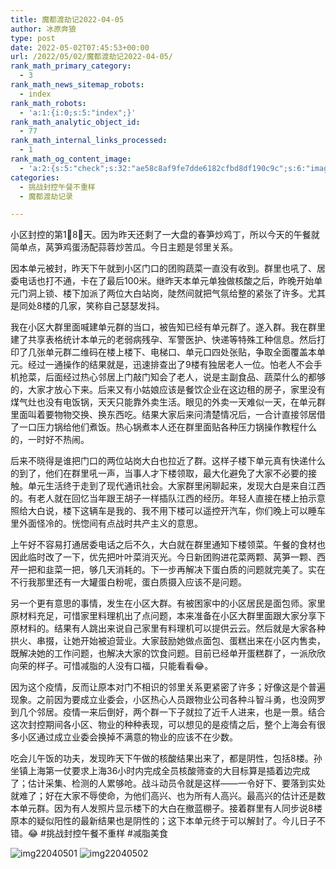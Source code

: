 ```yaml
---
title: 魔都渡劫记2022-04-05
author: 冰原奔狼
type: post
date: 2022-05-02T07:45:53+00:00
url: /2022/05/02/魔都渡劫记2022-04-05/
rank_math_primary_category:
  - 3
rank_math_news_sitemap_robots:
  - index
rank_math_robots:
  - 'a:1:{i:0;s:5:"index";}'
rank_math_analytic_object_id:
  - 77
rank_math_internal_links_processed:
  - 1
rank_math_og_content_image:
  - 'a:2:{s:5:"check";s:32:"ae58c8af9fe7dde6182cfbd8df190c9c";s:6:"images";a:0:{}}'
categories:
  - 挑战封控午餐不重样
  - 魔都渡劫记录

---
```

小区封控的第1⃣️8⃣️天。因为昨天还剩了一大盘的春笋炒鸡丁，所以今天的午餐就简单点，莴笋鸡蛋汤配蒜蓉炒苦瓜。今日主题是邻里关系。

因本单元被封，昨天下午就到小区门口的团购蔬菜一直没有收到。群里也吼了、居委电话也打不通，卡在了最后100米。继昨天本单元单独做核酸之后，昨晚开始单元门洞上锁、楼下加派了两位大白站岗，陡然间就把气氛给整的紧张了许多。尤其是同处8楼的几家，笑称自己瑟瑟发抖。

我在小区大群里面喊建单元群的当口，被告知已经有单元群了。遂入群。我在群里建了共享表格统计本单元的老弱病残孕、军警医护、快递等特殊工种信息。然后打印了几张单元群二维码在楼上楼下、电梯口、单元口四处张贴，争取全面覆盖本单元。经过一通操作的结果就是，迅速排查出了9楼有独居老人一位。怕老人不会手机抢菜，后面经过热心邻居上门敲门知会了老人，说是主副食品、蔬菜什么的都够的，大家才放心下来。后来又有小姑娘应该是餐饮企业在这边租的房子，家里没有煤气灶也没有电饭锅，天天只能靠外卖生活。眼见的外卖一天难似一天，在单元群里面叫着要物物交换、换东西吃。结果大家后来问清楚情况后，一合计直接邻居借了一口压力锅给他们煮饭。热心锅煮本人还在群里面贴各种压力锅操作教程什么的，一时好不热闹。

后来不晓得是谁把门口的两位站岗大白也拉近了群。这样子楼下单元真有快递什么的到了，他们在群里吼一声，当事人才下楼领取，最大化避免了大家不必要的接触。单元生活终于走到了现代通讯社会。大家群里闲聊起来，发现大白是来自江西的。有老人就在回忆当年跟王胡子一样插队江西的经历。年轻人直接在楼上拍示意照给大白说，楼下这辆车是我的、我不用下楼可以遥控开汽车，你们晚上可以睡车里外面怪冷的。恍惚间有点战时共产主义的意思。

上午好不容易打通居委电话之后不久，大白就在群里通知下楼领菜。午餐的食材也因此临时改了一下，优先把叶叶菜消灭光。今日新团购进花菜两颗、莴笋一颗、西芹一把和韭菜一把，够几天消耗的。下一步再解决下蛋白质的问题就完美了。实在不行我那里还有一大罐蛋白粉呢，蛋白质摄入应该不是问题。

另一个更有意思的事情，发生在小区大群。有被困家中的小区居民是面包师。家里原材料充足，可惜家里料理机出了点问题，本来准备在小区大群里面跟大家分享下原材料的。结果有人跳出来说自己家里有料理机可以提供云云。然后就是大家各种拱火、串掇，让她开始被迫营业。大家鼓励她做点面包、蛋糕出来在小区内售卖，既解决她的工作问题，也解决大家的饮食问题。目前已经单开蛋糕群了，一派欣欣向荣的样子。可惜减脂的人没有口福，只能看看😂。

因为这个疫情，反而让原本对门不相识的邻里关系更紧密了许多；好像这是个普遍现象。之前因为要成立业委会，小区热心人员跟物业公司各种斗智斗勇，也没网罗到几个邻居。疫情一来后倒好，两个群一下子就拉了近千人进来，也是一景。结合这次封控期间各小区、物业的种种表现，可以想见的是疫情之后，整个上海会有很多小区通过成立业委会换掉不满意的物业的应该不在少数。

吃会儿午饭的功夫，发现昨天下午做的核酸结果出来了，都是阴性，包括8楼。孙坐镇上海第一仗要求上海36小时内完成全员核酸筛查的大目标算是插着边完成了；估计采集、检测的人累够呛。战斗动员令就是这样——一令好下、要落到实处就难了；好在大家不辱使命，为他们高兴、也为所有人高兴。最高兴的估计还是数本单元群。因为有人发照片显示楼下的大白在撤蓝棚子。接着群里有人同步说8楼原本的疑似阳性的最新结果也是阴性的；这下本单元终于可以解封了。今儿日子不错。😂 #挑战封控午餐不重样 #减脂美食

<img decoding="async" src="https://i0.wp.com/s2.loli.net/2022/05/02/OfFzXdjks6m4luM.jpg?w=640&#038;ssl=1" alt="img22040501" data-recalc-dims="1" />  
<img decoding="async" src="https://i0.wp.com/s2.loli.net/2022/05/02/v23sXHPNWt48uCm.jpg?w=640&#038;ssl=1" alt="img22040502" data-recalc-dims="1" />